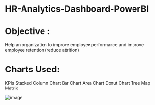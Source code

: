 # HR-Analytics-Dashboard-PowerBI

# Objective :

Help an organization to improve employee performance and improve employee retention (reduce attrition)

# Charts Used:
KPIs
Stacked Column Chart
Bar Chart
Area Chart
Donut Chart 
Tree Map
Matrix 

![image](https://github.com/shrutiraj25/HR-Analytics-Dashboard-PowerBI/assets/99032377/2715f783-de25-4aa2-9d2a-f1de77eb9917)

